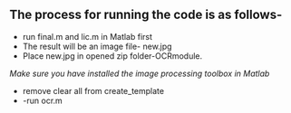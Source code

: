 ## The process for running the code is as follows- ##

- run final.m and lic.m in Matlab first
- The result will be an image file- new.jpg
- Place new.jpg in opened zip folder-OCRmodule.

*Make sure you have installed the image processing toolbox in Matlab*

- remove clear all from create_template
- -run ocr.m
